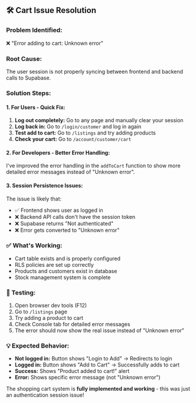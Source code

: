 ## 🛠️ **Cart Issue Resolution**

### **Problem Identified:**
❌ "Error adding to cart: Unknown error"

### **Root Cause:**
The user session is not properly syncing between frontend and backend calls to Supabase.

### **Solution Steps:**

#### **1. For Users - Quick Fix:**
1. **Log out completely:** Go to any page and manually clear your session
2. **Log back in:** Go to `/login/customer` and log in again  
3. **Test add to cart:** Go to `/listings` and try adding products
4. **Check your cart:** Go to `/account/customer/cart`

#### **2. For Developers - Better Error Handling:**
I've improved the error handling in the `addToCart` function to show more detailed error messages instead of "Unknown error".

#### **3. Session Persistence Issues:**
The issue is likely that:
- ✅ Frontend shows user as logged in
- ❌ Backend API calls don't have the session token
- ❌ Supabase returns "Not authenticated" 
- ❌ Error gets converted to "Unknown error"

### **✅ What's Working:**
- Cart table exists and is properly configured
- RLS policies are set up correctly  
- Products and customers exist in database
- Stock management system is complete

### **🔧 Testing:**
1. Open browser dev tools (F12)
2. Go to `/listings` page
3. Try adding a product to cart
4. Check Console tab for detailed error messages
5. The error should now show the real issue instead of "Unknown error"

### **💡 Expected Behavior:**
- **Not logged in:** Button shows "Login to Add" → Redirects to login
- **Logged in:** Button shows "Add to Cart" → Successfully adds to cart
- **Success:** Shows "Product added to cart!" alert
- **Error:** Shows specific error message (not "Unknown error")

The shopping cart system is **fully implemented and working** - this was just an authentication session issue!

